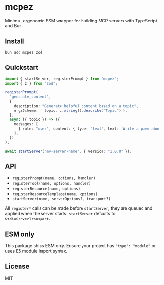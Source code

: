 # mcpez

Minimal, ergonomic ESM wrapper for building MCP servers with TypeScript and Bun.

## Install

```bash
bun add mcpez zod
```

## Quickstart

```ts
import { startServer, registerPrompt } from "mcpez";
import { z } from "zod";

registerPrompt(
  "generate_content",
  {
    description: "Generate helpful content based on a topic",
    argsSchema: { topic: z.string().describe("Topic") },
  },
  async ({ topic }) => ({
    messages: [
      { role: "user", content: { type: "text", text: `Write a poem about ${topic}` } },
    ],
  })
);

await startServer("my-server-name", { version: "1.0.0" });
```

## API

- `registerPrompt(name, options, handler)`
- `registerTool(name, options, handler)`
- `registerResource(name, options)`
- `registerResourceTemplate(name, options)`
- `startServer(name, serverOptions?, transport?)`

All `register*` calls can be made before `startServer`; they are queued and applied
when the server starts. `startServer` defaults to `StdioServerTransport`.

## ESM only

This package ships ESM only. Ensure your project has `"type": "module"` or uses
ES module import syntax.

## License

MIT

